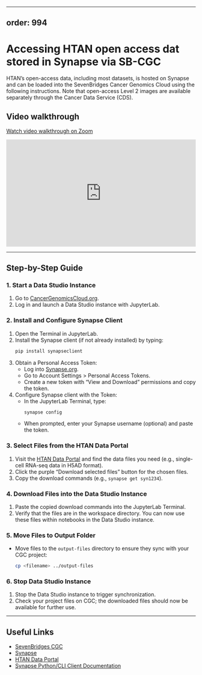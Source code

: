 
---
order: 994
---

# Accessing HTAN open access dat stored in Synapse via SB-CGC

HTAN’s open-access data, including most datasets, is hosted on Synapse and can be loaded into the SevenBridges Cancer Genomics Cloud using the following instructions. Note that open-access Level 2 images are available separately through the Cancer Data Service (CDS).

## Video walkthrough

[Watch video walkthrough on Zoom](https://us02web.zoom.us/clips/share/JNSyNG3rPRoWVYjWrYNiV-Z9Tv-TYIKdb54YLB6pk6CRhhnEQ0g14a4-2hItZXGOYXq3CzcSVjgNTL7HMhHjUm72.cd78QzhYRY4j02Mw)

<div style="position: relative; width: 100%; height: 0; padding-bottom: 56.25%;">
    <iframe src="https://us02web.zoom.us/clips/embed/JNSyNG3rPRoWVYjWrYNiV-Z9Tv-TYIKdb54YLB6pk6CRhhnEQ0g14a4-2hItZXGOYXq3CzcSVjgNTL7HMhHjUm72.cd78QzhYRY4j02Mw" 
            frameborder="0" allowfullscreen="allowfullscreen" 
            style="position: absolute; width: 100%; height: 100%; top: 0; left: 0;">
    </iframe>
</div>


---

## Step-by-Step Guide

### 1. Start a Data Studio Instance
1. Go to [CancerGenomicsCloud.org](https://cancergenomicscloud.org).
2. Log in and launch a Data Studio instance with JupyterLab.

### 2. Install and Configure Synapse Client
1. Open the Terminal in JupyterLab.
2. Install the Synapse client (if not already installed) by typing:
   ```bash
   pip install synapseclient
   ```
3. Obtain a Personal Access Token:
   - Log into [Synapse.org](https://synapse.org).
   - Go to Account Settings > Personal Access Tokens.
   - Create a new token with “View and Download” permissions and copy the token.
4. Configure Synapse client with the Token:
   - In the JupyterLab Terminal, type:
     ```bash
     synapse config
     ```
   - When prompted, enter your Synapse username (optional) and paste the token.

### 3. Select Files from the HTAN Data Portal
1. Visit the [HTAN Data Portal](https://data.humantumoratlas.org) and find the data files you need (e.g., single-cell RNA-seq data in H5AD format).
2. Click the purple “Download selected files” button for the chosen files.
3. Copy the download commands (e.g., `synapse get syn1234`).

### 4. Download Files into the Data Studio Instance
1. Paste the copied download commands into the JupyterLab Terminal.
2. Verify that the files are in the workspace directory. You can now use these files within notebooks in the Data Studio instance.

### 5. Move Files to Output Folder
- Move files to the `output-files` directory to ensure they sync with your CGC project:
  ```bash
  cp <filename> ../output-files
  ```

### 6. Stop Data Studio Instance
1. Stop the Data Studio instance to trigger synchronization.
2. Check your project files on CGC; the downloaded files should now be available for further use.

---

## Useful Links

- [SevenBridges CGC](https://cancergenomicscloud.org)
- [Synapse](https://synapse.org)
- [HTAN Data Portal](https://data.humantumoratlas.org)
- [Synapse Python/CLI Client Documentation](https://python-docs.synapse.org)
